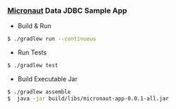 ### [Micronaut](https://micronaut.io/index.html) Data JDBC Sample App

 * Build & Run
 ```bash        
 $ ./gradlew run --continuous
 ```
 * Run Tests
 ```bash
 $ ./gradlew test
 ```
 * Build Executable Jar
 ```bash
 $ ./gradlew assemble 
 $  java -jar build/libs/micronaut-app-0.0.1-all.jar 
 ```